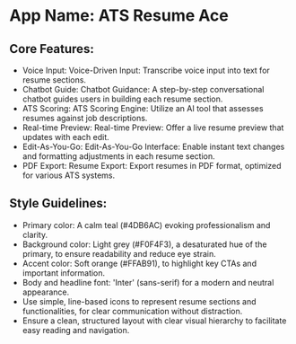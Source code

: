 # **App Name**: ATS Resume Ace

## Core Features:

- Voice Input: Voice-Driven Input: Transcribe voice input into text for resume sections.
- Chatbot Guide: Chatbot Guidance: A step-by-step conversational chatbot guides users in building each resume section.
- ATS Scoring: ATS Scoring Engine: Utilize an AI tool that assesses resumes against job descriptions.
- Real-time Preview: Real-time Preview: Offer a live resume preview that updates with each edit.
- Edit-As-You-Go: Edit-As-You-Go Interface: Enable instant text changes and formatting adjustments in each resume section.
- PDF Export: Resume Export: Export resumes in PDF format, optimized for various ATS systems.

## Style Guidelines:

- Primary color: A calm teal (#4DB6AC) evoking professionalism and clarity.
- Background color: Light grey (#F0F4F3), a desaturated hue of the primary, to ensure readability and reduce eye strain.
- Accent color: Soft orange (#FFAB91), to highlight key CTAs and important information.
- Body and headline font: 'Inter' (sans-serif) for a modern and neutral appearance.
- Use simple, line-based icons to represent resume sections and functionalities, for clear communication without distraction.
- Ensure a clean, structured layout with clear visual hierarchy to facilitate easy reading and navigation.